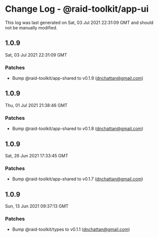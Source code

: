 # Change Log - @raid-toolkit/app-ui

This log was last generated on Sat, 03 Jul 2021 22:31:09 GMT and should not be manually modified.

<!-- Start content -->

## 1.0.9

Sat, 03 Jul 2021 22:31:09 GMT

### Patches

- Bump @raid-toolkit/app-shared to v0.1.9 (dnchattan@gmail.com)

## 1.0.9

Thu, 01 Jul 2021 21:38:46 GMT

### Patches

- Bump @raid-toolkit/app-shared to v0.1.8 (dnchattan@gmail.com)

## 1.0.9

Sat, 26 Jun 2021 17:33:45 GMT

### Patches

- Bump @raid-toolkit/app-shared to v0.1.7 (dnchattan@gmail.com)

## 1.0.9

Sun, 13 Jun 2021 09:37:13 GMT

### Patches

- Bump @raid-toolkit/types to v0.1.1 (dnchattan@gmail.com)
